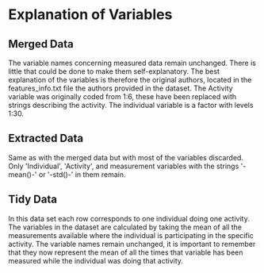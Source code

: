 Explanation of Variables
========================

Merged Data
---------------

The variable names concerning measured data remain unchanged. There is little that could be done to make them self-explanatory. The best explanation of the variables is therefore the original authors, located in the features_info.txt file the authors provided in the dataset. The Activity variable was originally coded from 1:6, these have been replaced with strings describing the activity. The individual variable is a factor with levels 1:30.

Extracted Data
--------------

Same as with the merged data but with most of the variables discarded. Only 'Individual', 'Activity', and measurement variables with the strings '-mean()-' or '-std()-' in them remain.

Tidy Data
---------

In this data set each row corresponds to one individual doing one activity. The variables in the dataset are calculated by taking the mean of all the measurements available where the individual is participating in the specific activity. The variable names remain unchanged, it is important to remember that they now represent the mean of all the times that variable has been measured while the individual was doing that activity.
